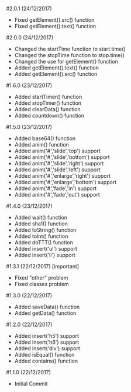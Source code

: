 
#2.0.1 (24/12/2017)

* Fixed getElement().src() function
* Fixed getElement().text() function


#2.0.0 (24/12/2017)

* Changed the startTime function to start.time()
* Changed the stopTime function to stop.time()
* Changed the use for getElement() function
* Added getElement().text() function
* Added getElement().src() function

#1.6.0 (23/12/2017)

* Added startTimer() function
* Added stopTimer() function
* Added clearData() function
* Added countdown() function

#1.5.0 (23/12/2017)

* Added base64() function
* Added anim() function
* Added anim('#','slide','top') support
* Added anim('#','slide','bottom') support
* Added anim('#','slide','right') support
* Added anim('#','slide','left') support
* Added anim('#','enlarge','right') support
* Added anim('#','enlarge','bottom') support
* Added anim('#','fade','in') support
* Added anim('#','fade','out') support


#1.4.0 (23/12/2017)

* Added wait() function
* Added sha1() function
* Added toString() function
* Added toInt() function
* Added doTTT() function
* Added insert('ul') support
* Added insert('li') support

#1.3.1 (22/12/2017) [important]

* Fixed "other" problem
* Fixed classes problem

#1.3.0 (22/12/2017)

* Added saveData() function
* Added getData() function

#1.2.0 (22/12/2017)

* Added insert('h5') support
* Added insert('h6') support
* Added insert('div') support
* Added isEqual() function
* Added contains() function

#1.1.0 (22/12/2017)

* Initial Commit
